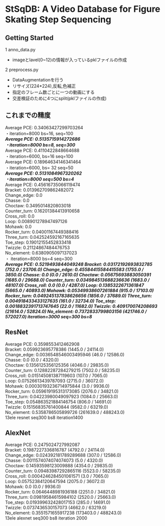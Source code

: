 # StSqDB: A Video Database for Figure Skating Step Sequencing


## Getting Started
1 anno_data.py
 * imageとlavel(0~12)の情報が入っているpklファイルの作成

2 preprocess.py
 * DataAugmentationを行う  
  * リサイズ(224*224),反転,色補正  
  * 指定のフレーム数ごとに一つの動画にする  
  * 交差検証のために4つにsplit(pklファイルの作成)



## これまでの精度  
Average PCE: 0.34063427299703264  
 ・iteration=8000 bs=16, seq=100  
***Average PCE: 0.5135715914272686  
 ・iteration=8000 bs=8, seq=300***      
Average PCE: 0.4110422848664688  
 ・iteration=6000, bs=16 seq=100  
Average PCE: 0.18964634146341464  
 ・iteration=6000, bs= 32 seq=50  
***Average PCE: 0.5131084967320262  
 ・iteration=8000 seq=500 bs=4***  
Average PCE: 0.45616735066119474  
Bracket: 0.013962709862482072  
Change_edge: 0.0  
Chasse: 0.0  
Choctaw: 0.3495014820803018  
Counter_turn: 0.16201384413910658  
Cross_roll: 0.0  
Loop: 0.008901278947497126  
Mohawk: 0.0  
Rocker_turn: 0.04001167449388416  
Three_turn: 0.042524592167165635  
Toe_step: 0.19012155452833418  
Twizzle: 0.21124867484476753  
No_element: 0.6380905097137023  
 ・ iteration=8000 bs=4 seq=300  
***Average PCE: 0.5219493844049248
Bracket: 0.03172192693832785 (752.0 / 23706.0)
Change_edge: 0.45584415584415583 (1755.0 / 3850.0)
Chasse: 0.0 (0.0 / 2610.0)
Choctaw: 0.05675693883050391 (1685.0 / 29688.0)
Counter_turn: 0.034984513688236636 (1683.0 / 48107.0)
Cross_roll: 0.0 (0.0 / 4287.0)
Loop: 0.1385322671361847 (5665.0 / 40893.0)
Mohawk: 0.05349938607261884 (915.0 / 17103.0)
Rocker_turn: 0.049245137838626656 (1856.0 / 37689.0)
Three_turn: 0.004918433433127635 (161.0 / 32734.0)
Toe_step: 0.0018832391713747645 (22.0 / 11682.0)
Twizzle: 0.409170074208693 (21614.0 / 52824.0)
No_element: 0.7372833799803156 (421746.0 / 572027.0)
iteration=3000 seq=300 bs=8***


## ResNet
Average PCE: 0.3598553412462908  
Bracket: 0.059923695778386 (1445.0 / 24114.0)  
Change_edge: 0.0036548546003495946 (46.0 / 12586.0)  
Chasse: 0.0 (0.0 / 4320.0)  
Choctaw: 0.1356125356125356 (4046.0 / 29835.0)  
Counter_turn: 0.12882287284279215 (7502.0 / 58235.0)  
Cross_roll: 0.015145081387119603 (107.0 / 7065.0)  
Loop: 0.07526613439787093 (2715.0 / 36072.0)  
Mohawk: 0.00030193236714975844 (3.0 / 9936.0)  
Rocker_turn: 0.059619195313173085 (2076.0 / 34821.0)  
Three_turn: 0.04223980049097923 (1084.0 / 25663.0)  
Toe_step: 0.054863521884146754 (806.0 / 14691.0)  
Twizzle: 0.15156835761400844 (9582.0 / 63219.0)  
No_element: 0.5358786505899726 (261639.0 / 488243.0)  
13ele resnet seq300 bs8 iteration1400  


## AlexNet
Average PCE: 0.2475024727992087  
Bracket: 0.1987227336816787 (4792.0 / 24114.0)  
Change_edge: 0.024392181789289688 (307.0 / 12586.0)  
Chasse: 0.0011574074074074073 (5.0 / 4320.0)  
Choctaw: 0.14593598123009888 (4354.0 / 29835.0)  
Counter_turn: 0.09483987292865116 (5523.0 / 58235.0)  
Cross_roll: 0.0004246284501061571 (3.0 / 7065.0)  
Loop: 0.05752384120647594 (2075.0 / 36072.0)  
Mohawk: 0.0 (0.0 / 9936.0)  
Rocker_turn: 0.0646448981936188 (2251.0 / 34821.0)  
Three_turn: 0.09819584615984102 (2520.0 / 25663.0)  
Toe_step: 0.019399632428017153 (285.0 / 14691.0)  
Twizzle: 0.0737436530157073 (4662.0 / 63219.0)  
No_element: 0.3551571655917238 (173403.0 / 488243.0)  
13ele alexnet seq300 bs8 iteration 2000  
